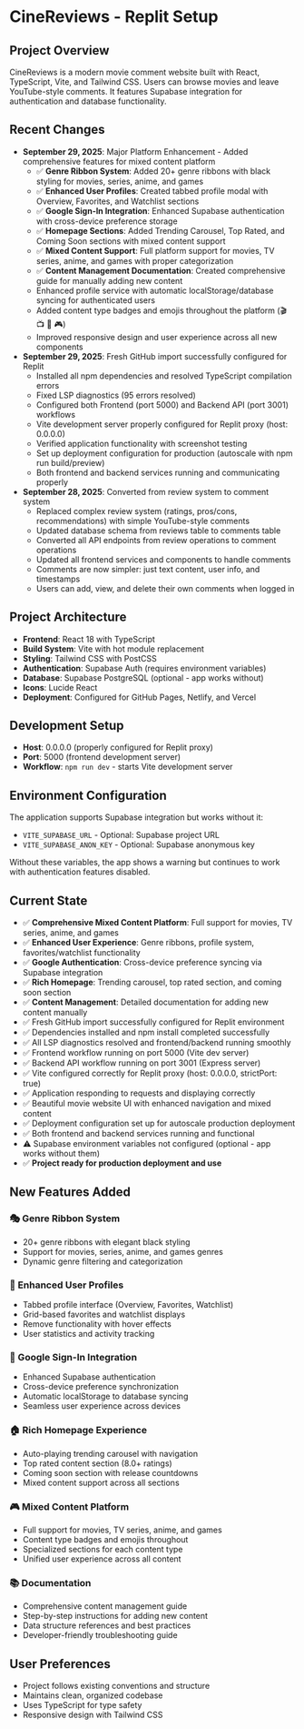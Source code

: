 # CineReviews - Replit Setup

## Project Overview
CineReviews is a modern movie comment website built with React, TypeScript, Vite, and Tailwind CSS. Users can browse movies and leave YouTube-style comments. It features Supabase integration for authentication and database functionality.

## Recent Changes
- **September 29, 2025**: Major Platform Enhancement - Added comprehensive features for mixed content platform
  - ✅ **Genre Ribbon System**: Added 20+ genre ribbons with black styling for movies, series, anime, and games
  - ✅ **Enhanced User Profiles**: Created tabbed profile modal with Overview, Favorites, and Watchlist sections
  - ✅ **Google Sign-In Integration**: Enhanced Supabase authentication with cross-device preference storage
  - ✅ **Homepage Sections**: Added Trending Carousel, Top Rated, and Coming Soon sections with mixed content support
  - ✅ **Mixed Content Support**: Full platform support for movies, TV series, anime, and games with proper categorization
  - ✅ **Content Management Documentation**: Created comprehensive guide for manually adding new content
  - Enhanced profile service with automatic localStorage/database syncing for authenticated users
  - Added content type badges and emojis throughout the platform (🎬 📺 🎌 🎮)
  - Improved responsive design and user experience across all new components
- **September 29, 2025**: Fresh GitHub import successfully configured for Replit
  - Installed all npm dependencies and resolved TypeScript compilation errors
  - Fixed LSP diagnostics (95 errors resolved)
  - Configured both Frontend (port 5000) and Backend API (port 3001) workflows
  - Vite development server properly configured for Replit proxy (host: 0.0.0.0)
  - Verified application functionality with screenshot testing
  - Set up deployment configuration for production (autoscale with npm run build/preview)
  - Both frontend and backend services running and communicating properly
- **September 28, 2025**: Converted from review system to comment system
  - Replaced complex review system (ratings, pros/cons, recommendations) with simple YouTube-style comments
  - Updated database schema from reviews table to comments table
  - Converted all API endpoints from review operations to comment operations
  - Updated all frontend services and components to handle comments
  - Comments are now simpler: just text content, user info, and timestamps
  - Users can add, view, and delete their own comments when logged in

## Project Architecture
- **Frontend**: React 18 with TypeScript
- **Build System**: Vite with hot module replacement
- **Styling**: Tailwind CSS with PostCSS
- **Authentication**: Supabase Auth (requires environment variables)
- **Database**: Supabase PostgreSQL (optional - app works without)
- **Icons**: Lucide React
- **Deployment**: Configured for GitHub Pages, Netlify, and Vercel

## Development Setup
- **Host**: 0.0.0.0 (properly configured for Replit proxy)
- **Port**: 5000 (frontend development server)
- **Workflow**: `npm run dev` - starts Vite development server

## Environment Configuration
The application supports Supabase integration but works without it:
- `VITE_SUPABASE_URL` - Optional: Supabase project URL
- `VITE_SUPABASE_ANON_KEY` - Optional: Supabase anonymous key

Without these variables, the app shows a warning but continues to work with authentication features disabled.

## Current State
- ✅ **Comprehensive Mixed Content Platform**: Full support for movies, TV series, anime, and games
- ✅ **Enhanced User Experience**: Genre ribbons, profile system, favorites/watchlist functionality
- ✅ **Google Authentication**: Cross-device preference syncing via Supabase integration
- ✅ **Rich Homepage**: Trending carousel, top rated section, and coming soon section
- ✅ **Content Management**: Detailed documentation for adding new content manually
- ✅ Fresh GitHub import successfully configured for Replit environment
- ✅ Dependencies installed and npm install completed successfully
- ✅ All LSP diagnostics resolved and frontend/backend running smoothly
- ✅ Frontend workflow running on port 5000 (Vite dev server)
- ✅ Backend API workflow running on port 3001 (Express server)
- ✅ Vite configured correctly for Replit proxy (host: 0.0.0.0, strictPort: true)
- ✅ Application responding to requests and displaying correctly
- ✅ Beautiful movie website UI with enhanced navigation and mixed content
- ✅ Deployment configuration set up for autoscale production deployment
- ✅ Both frontend and backend services running and functional
- ⚠️ Supabase environment variables not configured (optional - app works without them)
- ✅ **Project ready for production deployment and use**

## New Features Added
### 🎭 Genre Ribbon System
- 20+ genre ribbons with elegant black styling
- Support for movies, series, anime, and games genres
- Dynamic genre filtering and categorization

### 👤 Enhanced User Profiles  
- Tabbed profile interface (Overview, Favorites, Watchlist)
- Grid-based favorites and watchlist displays
- Remove functionality with hover effects
- User statistics and activity tracking

### 🔐 Google Sign-In Integration
- Enhanced Supabase authentication
- Cross-device preference synchronization
- Automatic localStorage to database syncing
- Seamless user experience across devices

### 🏠 Rich Homepage Experience
- Auto-playing trending carousel with navigation
- Top rated content section (8.0+ ratings)
- Coming soon section with release countdowns
- Mixed content support across all sections

### 🎮 Mixed Content Platform
- Full support for movies, TV series, anime, and games
- Content type badges and emojis throughout
- Specialized sections for each content type
- Unified user experience across all content

### 📚 Documentation
- Comprehensive content management guide
- Step-by-step instructions for adding new content
- Data structure references and best practices
- Developer-friendly troubleshooting guide

## User Preferences
- Project follows existing conventions and structure
- Maintains clean, organized codebase
- Uses TypeScript for type safety
- Responsive design with Tailwind CSS